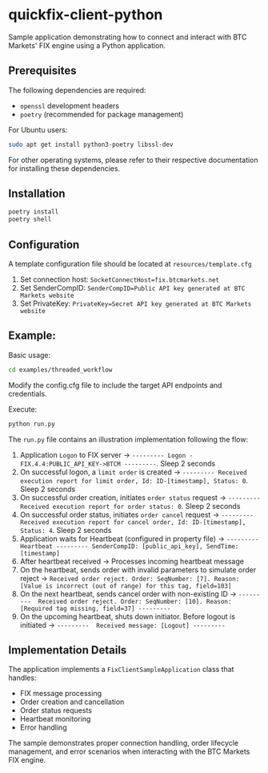 # quickfix-client-python

Sample application demonstrating how to connect and interact with BTC Markets' FIX engine using a Python application.

## Prerequisites

The following dependencies are required:

- `openssl` development headers
- `poetry` (recommended for package management)

For Ubuntu users:

```bash
sudo apt get install python3-poetry libssl-dev
```

For other operating systems, please refer to their respective documentation for installing these dependencies.

## Installation

```bash
poetry install
poetry shell
```

## Configuration

A template configuration file should be located at `resources/template.cfg`

1. Set connection host: `SocketConnectHost=fix.btcmarkets.net`
2. Set SenderCompID: `SenderCompID=Public API key generated at BTC Markets website`
3. Set PrivateKey: `PrivateKey=Secret API key generated at BTC Markets website`

## Example:

Basic usage:

```bash
cd examples/threaded_workflow
```

Modify the config.cfg file to include the target API endpoints and credentials.

Execute:

```bash
python run.py
```

The `run.py` file contains an illustration implementation following the flow:

1. Application `Logon` to FIX server -> `--------- Logon -FIX.4.4:PUBLIC_API_KEY->BTCM ---------`. Sleep 2 seconds
2. On successful logon, a `limit order` is created -> `--------- Received execution report for limit order, Id: ID-[timestamp], Status: 0`. Sleep 2 seconds
3. On successful order creation, initiates `order status` request -> `--------- Received execution report for order status: 0`. Sleep 2 seconds
4. On successful order status, initiates `order cancel` request -> `--------- Received execution report for cancel order, Id: ID-[timestamp], Status: 4`. Sleep 2 seconds
5. Application waits for Heartbeat (configured in property file) -> `--------- Heartbeat --------- SenderCompID: [public_api_key], SendTime: [timestamp]`
6. After heartbeat received -> Processes incoming heartbeat message
7. On the heartbeat, sends order with invalid parameters to simulate order reject -> `Received order reject. Order: SeqNumber: [7]. Reason: [Value is incorrect (out of range) for this tag, field=103]`
8. On the next heartbeat, sends cancel order with non-existing ID -> `---------  Received order reject. Order: SeqNumber: [10]. Reason: [Required tag missing, field=37] ---------`
9. On the upcoming heartbeat, shuts down initiator. Before logout is initiated -> `---------  Received message: [Logout] ---------`

## Implementation Details

The application implements a `FixClientSampleApplication` class that handles:

- FIX message processing
- Order creation and cancellation
- Order status requests
- Heartbeat monitoring
- Error handling

The sample demonstrates proper connection handling, order lifecycle management, and error scenarios when interacting with the BTC Markets FIX engine.

```

```

